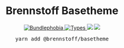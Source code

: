 <div align="center">
  <h1 align="center">
    Brennstoff Basetheme
  </h1>
</div>

<p align="center">
<a href="https://bundlephobia.com/result?p=@brennstoff/basetheme">
    <img alt="Bundlephobia" src="https://img.shields.io/bundlephobia/minzip/@brennstoff/basetheme?style=for-the-badge&labelColor=24292e">
  </a>
  <a aria-label="Types" href="https://www.npmjs.com/package/@brennstoff/basetheme">
    <img alt="Types" src="https://img.shields.io/npm/types/@brennstoff/basetheme?style=for-the-badge&labelColor=24292e">
  </a>
<a href="https://www.npmjs.com/package/@brennstoff/basetheme"><img src="https://img.shields.io/npm/v/@brennstoff/basetheme?style=for-the-badge&labelColor=24292e"></a>
<a href="https://www.npmjs.com/package/@brennstoff/basetheme"><img src="https://img.shields.io/npm/l/@brennstoff/basetheme?style=for-the-badge&labelColor=24292e"></a>
<p>

<pre align="center">yarn add @brennstoff/basetheme</pre>
